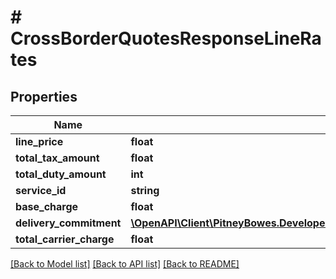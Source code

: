 # # CrossBorderQuotesResponseLineRates

## Properties

Name | Type | Description | Notes
------------ | ------------- | ------------- | -------------
**line_price** | **float** |  | [optional] 
**total_tax_amount** | **float** |  | [optional] 
**total_duty_amount** | **int** |  | [optional] 
**service_id** | **string** |  | [optional] 
**base_charge** | **float** |  | [optional] 
**delivery_commitment** | [**\OpenAPI\Client\PitneyBowes.Developer.ShippingApi.Model\CrossBorderQuotesResponseUnitRatesDeliveryCommitment**](CrossBorderQuotesResponseUnitRatesDeliveryCommitment.md) |  | [optional] 
**total_carrier_charge** | **float** |  | [optional] 

[[Back to Model list]](../../README.md#documentation-for-models) [[Back to API list]](../../README.md#documentation-for-api-endpoints) [[Back to README]](../../README.md)


